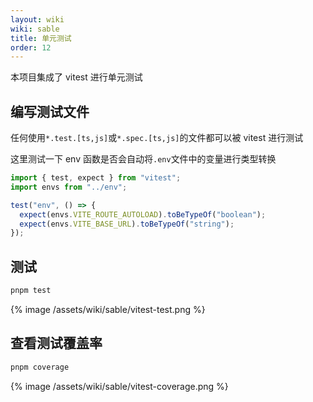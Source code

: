 ```yaml
---
layout: wiki
wiki: sable
title: 单元测试
order: 12
---
```


本项目集成了 vitest 进行单元测试

## 编写测试文件

任何使用`*.test.[ts,js]`或`*.spec.[ts,js]`的文件都可以被 vitest 进行测试

这里测试一下 env 函数是否会自动将`.env`文件中的变量进行类型转换

```ts env.test.ts
import { test, expect } from "vitest";
import envs from "../env";

test("env", () => {
  expect(envs.VITE_ROUTE_AUTOLOAD).toBeTypeOf("boolean");
  expect(envs.VITE_BASE_URL).toBeTypeOf("string");
});
```

## 测试

```bash
pnpm test
```

{% image /assets/wiki/sable/vitest-test.png %}

## 查看测试覆盖率

```bash
pnpm coverage
```

{% image /assets/wiki/sable/vitest-coverage.png %}
